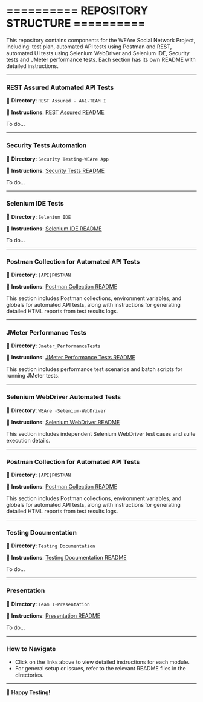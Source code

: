 ========== REPOSITORY STRUCTURE ==========
=

This repository contains components for the WEAre Social Network Project, including: test plan, automated API tests using Postman and REST, automated UI tests using Selenium WebDriver and Selenium IDE, Security tests and JMeter performance tests. Each section has its own README with detailed instructions.

---

### **REST Assured Automated API Tests**
📂 **Directory**: `REST Assured - A61-TEAM I`

📄 **Instructions**: [REST Assured README]()

To do...

---

### **Security Tests Automation**
📂 **Directory**: `Security Testing-WEAre App`

📄 **Instructions**: [Security Tests README]()

To do...

---

### **Selenium IDE Tests**
📂 **Directory**: `Selenium IDE`

📄 **Instructions**: [Selenium IDE README]()

To do...

---

### **Postman Collection for Automated API Tests**
📂 **Directory**: `[API]POSTMAN`

📄 **Instructions**: [Postman Collection README](https://github.com/A61-QA-Team-I/WEAre-Social-Network-Project/blob/main/%5BAPI%5DPOSTMAN/README.md#-postman-automation-testing-suite-)

This section includes Postman collections, environment variables, and globals for automated API tests, along with instructions for generating detailed HTML reports from test results logs.

---

### **JMeter Performance Tests**
📂 **Directory**: `Jmeter_PerformanceTests`

📄 **Instructions**: [JMeter Performance Tests README](https://github.com/A61-QA-Team-I/WEAre-Social-Network-Project/blob/main/Jmeter_PerformanceTests/README.md#-instructions-)

This section includes performance test scenarios and batch scripts for running JMeter tests.

---

### **Selenium WebDriver Automated Tests**
📂 **Directory**: `WEAre -Selenium-WebDriver`

📄 **Instructions**: [Selenium WebDriver README](https://github.com/A61-QA-Team-I/WEAre-Social-Network-Project/blob/main/WEAre%20-Selenium-WebDriver/README.md#-selenium-test-suite-)

This section includes independent Selenium WebDriver test cases and suite execution details.

---

### **Postman Collection for Automated API Tests**
📂 **Directory**: `[API]POSTMAN`

📄 **Instructions**: [Postman Collection README](https://github.com/A61-QA-Team-I/WEAre-Social-Network-Project/blob/main/%5BAPI%5DPOSTMAN/README.md#-postman-automation-testing-suite-)

This section includes Postman collections, environment variables, and globals for automated API tests, along with instructions for generating detailed HTML reports from test results logs.

---

### **Testing Documentation**
📂 **Directory**: `Testing Documentation`

📄 **Instructions**: [Testing Documentation README]()

To do...

---

### **Presentation**
📂 **Directory**: `Team I-Presentation`

📄 **Instructions**: [Presentation README]()

To do...

---

### **How to Navigate**
- Click on the links above to view detailed instructions for each module.
- For general setup or issues, refer to the relevant README files in the directories.

---

🌟 **Happy Testing!**
